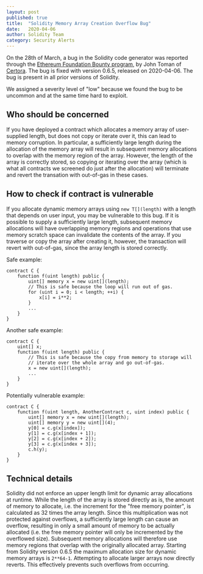```yaml
---
layout: post
published: true
title:  "Solidity Memory Array Creation Overflow Bug"
date:   2020-04-06
author: Solidity Team
category: Security Alerts
---
```


On the 28th of March, a bug in the Solidity code generator was reported through the
<a href="https://bounty.ethereum.org/">Ethereum Foundation Bounty program</a>,
by John Toman of <a href="https://www.certora.com/">Certora</a>. The bug is fixed with version 0.6.5,
released on 2020-04-06.
The bug is present in all prior versions of Solidity.

We assigned a severity level of "low" because we found the bug to be uncommon and at the same time hard to exploit.

## Who should be concerned

If you have deployed a contract which allocates a memory array of user-supplied length,
but does not copy or iterate over it, this can lead to memory corruption.
In particular, a sufficiently large length during the allocation of the memory array
will result in subsequent memory allocations to overlap with the memory region of the array.
However, the length of the array is correctly stored, so copying or iterating over the array
(which is what all contracts we screened do just after the allocation)
will terminate and revert the transation with out-of-gas in these cases.

## How to check if contract is vulnerable

If you allocate dynamic memory arrays using ``new T[](length)`` with a length that depends
on user input, you may be vulnerable to this bug. If it is possible to supply a sufficiently
large length, subsequent memory allocations will have overlapping memory regions and operations
that use memory scratch space can invalidate the contents of the array.
If you traverse or copy the array after creating it, however,
the transaction will revert with out-of-gas, since the array length is stored correctly.

Safe example:

    contract C {
        function f(uint length) public {
            uint[] memory x = new uint[](length);
            // This is safe because the loop will run out of gas.
            for (uint i = 0; i < length; ++i) {
                x[i] = i**2;
            }
            ...
        }
    }

Another safe example:

    contract C {
        uint[] x;
        function f(uint length) public {
            // This is safe because the copy from memory to storage will
            // iterate over the whole array and go out-of-gas.
            x = new uint[](length);
            ...
        }
    }

Potentially vulnerable example:

    contract C {
        function f(uint length, AnotherContract c, uint index) public {
            uint[] memory x = new uint[](length);
            uint[] memory y = new uint[](4);
            y[0] = c.g(x[index]);
            y[1] = c.g(x[index + 1]);
            y[2] = c.g(x[index + 2]);
            y[3] = c.g(x[index + 3]);
            c.h(y);
        }
    }


## Technical details

Solidity did not enforce an upper length limit for dynamic array allocations at runtime.
While the length of the array is stored directly as is, the amount of memory to allocate,
i.e. the increment for the "free memory pointer", is calculated as 32 times the array length.
Since this multiplication was not protected against overflows, a sufficiently large length
can cause an overflow, resulting in only a small amount of memory to be actually allocated
(i.e. the free memory pointer will only be incremented by the overflowed size).
Subsequent memory allocations will therefore use memory regions that overlap with
the originally allocated array.
Starting from Solidity version 0.6.5 the maximum allocation size for dynamic memory arrays
is ``2**64-1``. Attempting to allocate larger arrays now directly reverts.
This effectively prevents such overflows from occurring.
